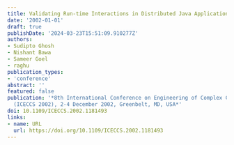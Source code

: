 ```yaml
---
title: Validating Run-time Interactions in Distributed Java Applications
date: '2002-01-01'
draft: true
publishDate: '2024-03-23T15:51:09.910277Z'
authors:
- Sudipto Ghosh
- Nishant Bawa
- Sameer Goel
- raghu
publication_types:
- 'conference'
abstract: ''
featured: false
publication: '*8th International Conference on Engineering of Complex Computer Systems
  (ICECCS 2002), 2-4 December 2002, Greenbelt, MD, USA*'
doi: 10.1109/ICECCS.2002.1181493
links:
- name: URL
  url: https://doi.org/10.1109/ICECCS.2002.1181493
---
```



